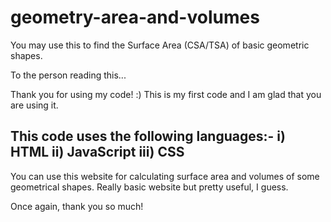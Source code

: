# geometry-area-and-volumes
You may use this to find the Surface Area (CSA/TSA) of basic geometric shapes.

To the person reading this...

Thank you for using my code! :)
This is my first code and I am glad that you are using it.

This code uses the following languages:-
 i) HTML
 ii) JavaScript
 iii) CSS
 -
You can use this website for calculating surface area and volumes of some geometrical shapes. Really basic website but pretty useful, I guess.

Once again, thank you so much!
